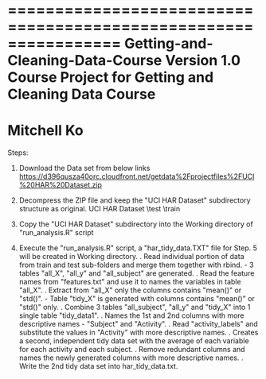 ================================================================
Getting-and-Cleaning-Data-Course
Version 1.0
Course Project for Getting and Cleaning Data Course
================================================================
Mitchell Ko
================================================================
Steps:
1. Download the Data set from below links
https://d396qusza40orc.cloudfront.net/getdata%2Fprojectfiles%2FUCI%20HAR%20Dataset.zip

2. Decompress the ZIP file and keep the "UCI HAR Dataset" subdirectory structure as original.
UCI HAR Dataset
\test
\train

3. Copy the "UCI HAR Dataset" subdirectory into the Working directory of "run_analysis.R" script

4. Execute the "run_analysis.R" script, a "har_tidy_data.TXT" file for Step. 5 will be created in Working directory.
	. Read individual portion of data from train and test sub-folders and merge them together with rbind.
		- 3 tables "all_X", "all_y" and "all_subject" are generated.
	. Read the feature names from "features.txt" and use it to names the variables in table "all_X".
	. Extract from "all_X" only the columns contains "mean()" or "std()".
		- Table "tidy_X" is generated with columns contains "mean()" or "std()" only.
	. Combine 3 tables "all_subject", "all_y" and "tidy_X" into 1 single table "tidy_data1".
	. Names the 1st and 2nd columns with more descriptive names - "Subject" and "Activity".
	. Read "activity_labels" and substitute the values in "Activity" with more descriptive names.
	. Creates a second, independent tidy data set with the average of each variable for each activity and each subject.
	. Remove redundant columns and names the newly generated columns with more descriptive names.
	. Write the 2nd tidy data set into har_tidy_data.txt.